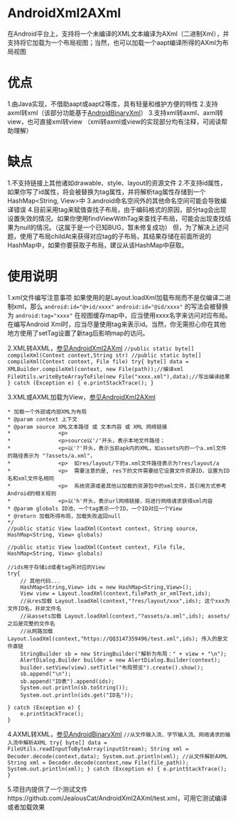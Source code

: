 # AndroidXml2AXml
在Android平台上，支持将一个未编译的XML文本编译为AXml（二进制Xml），并支持将它加载为一个布局视图；当然，也可以加载一个aapt编译所得的AXml为布局视图

# 优点
1.由Java实现，不借助aapt或aapt2等库，具有轻量和维护方便的特性
2.支持axml转xml（该部分功能基于[AndroidBinaryXml](https://github.com/senswrong/AndroidBinaryXml)）
3.支持xml转axml、axml转view，也可直接xml转view
（xml转axml或view的实现部分均有注释，可阅读帮助理解）

# 缺点
1.不支持链接上其他诸如drawable、style、layout的资源文件
2.不支持id属性，如果你写了id属性，将会被替换为tag属性，并将解析tag属性存储到一个HashMap<String, View>中
3.android命名空间外的其他命名空间可能会导致编译错误
4.目前采用tag来赋值查找子布局，由于编码格式的原因，部分tag会出现设置失效的情况。如果你使用findViewWithTag来查找子布局，可能会出现查找结果为null的情况。（这属于是一个已知BUG，暂未修复成功）
但，为了解决上述问题，使用了布局childAt来获得对应tag的子布局，其结果存储在前面所说的HashMap中，如果你要获取子布局，建议从该HashMap中获取。


# 使用说明
1.xml文件编写注意事项
如果使用的是Layout.loadXml加载布局而不是仅编译二进制xml，那么
`android:id="@+id/xxxx"`
`android:id="@id/xxxx"`
的写法会被替换为
`android:tag="xxxx"`
在视图缓存map中，应当使用xxxx名字来访问对应布局。
在编写Android Xml时，应当尽量使用tag来表示id。当然，你无需担心你在其他地方使用了setTag设置了新tag后影响map的访问。

2.XML转AXML，[参见AndroidXml2AXml](https://github.com/JealousCat/AndroidXml2AXml)
`//public static byte[] compileXml(Context context,String str)
//public static byte[] compileXml(Context context, File file)
try{
    byte[] data = XMLBuilder.compileXml(context, new File(path));//编译xml
    FileUtils.writeByteArrayToFile(new File("xxxx.xml"),data);//写出编译结果
} catch (Exception e) {
    e.printStackTrace();
}`

3.XML或AXML加载为View，[参见AndroidXml2AXml](https://github.com/JealousCat/AndroidXml2AXml)
```/**
* 加载一个外部或内部XML为布局
* @param context 上下文
* @param source XML文本路径 或 文本内容 或 XML 网络链接
*               <p>
*               <p>source以'/'开头，表示本地文件路径；
*               <p>以'?'开头，表示当前apk内的XML，如assets内的一个a.xml文件的路径表示为 "?assets/a.xml"，
*               <p>  如res/layout/下的a.xml文件路径表示为?res/layout/a
*               <p>  需要注意的是, res下的文件需要给它设置文件资源ID，设置为ID名和xml文件名相同
*               <p>  系统资源或者其他以加载的资源包中的xml文件，其引用方式参考Android的相关规则
*               <p>以'h'开头，表示url网络链接，将进行网络请求获得xml内容
* @param globals ID池，一个tag表示一个ID，一个ID对应一个View
* @return 加载所得布局，加载失败返回null
*/
//public static View loadXml(Context context, String source, HashMap<String, View> globals)

//public static View loadXml(Context context, File file, HashMap<String, View> globals)

//ids用于存储id或者tag所对应的View
try{
    // 其他代码...
    HashMap<String,View> ids = new HashMap<String,View>();
    View view = Layout.loadXml(context,filePath_or_xmlText,ids);
    //从res加载 Layout.loadXml(context,"?res/layout/xxx",ids); 这个xxx为文件ID名，并非文件名
    //从assets加载 Layout.loadXml(context,"?assets/a.xml",ids); assets/之后是完整的文件名
    //从网路加载 Layout.loadXml(context,"https://QQ3147359496/test.xml",ids); 传入的是文件直链
    StringBuilder sb = new StringBuilder("解析为布局：" + view + "\n");
    AlertDialog.Builder builder = new AlertDialog.Builder(context);
    builder.setView(view).setTitle("布局预览").create().show();
    sb.append("\n");
    sb.append("ID表").append(ids);
    System.out.println(sb.toString());
    System.out.println(ids.get("ID名"));
    
} catch (Exception e) {
    e.printStackTrace();
}
```

4.AXML转XML，[参见AndroidBinaryXml](https://github.com/senswrong/AndroidBinaryXml)
`//从文件输入流、字节输入流、网络请求的输入流中解析AXML
try{
    byte[] data = FileUtils.readInputToByteArray(inputStream);
    String xml = Decoder.decode(context,data);
    System.out.println(xml);
    //从文件解析AXML
    String xml = Decoder.decode(context,new File(file_path));
    System.out.println(xml);
} catch (Exception e) {
    e.printStackTrace();
}`

5.项目内提供了一个测试文件https://github.com/JealousCat/AndroidXml2AXml/test.xml，可用它测试编译或者加载效果
